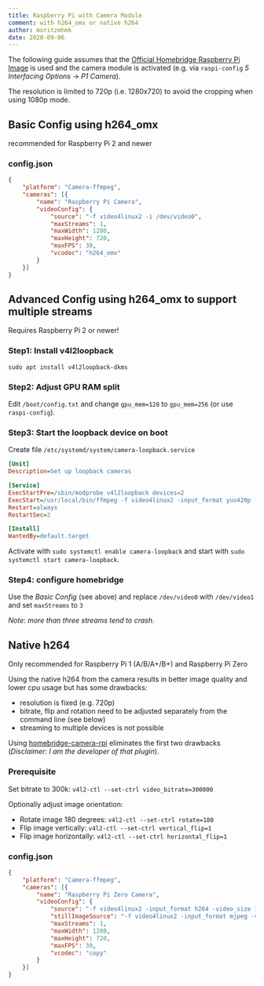 ```yaml
---
title: Raspberry Pi with Camera Module
comment: with h264_omx or native h264
author: moritzmhmk
date: 2020-09-06
---
```


The following guide assumes that the [Official Homebridge Raspberry Pi Image](https://github.com/homebridge/homebridge-raspbian-image/wiki/Getting-Started) is used and the camera module is activated (e.g. via `raspi-config` *5 Interfacing Options* -> *P1 Camera*).

The resolution is limited to 720p (i.e. 1280x720) to avoid the cropping when using 1080p mode.

## Basic Config using h264_omx

recommended for Raspberry Pi 2 and newer

### config.json

```json
{
	"platform": "Camera-ffmpeg",
	"cameras": [{
		"name": "Raspberry Pi Camera",
		"videoConfig": {
			"source": "-f video4linux2 -i /dev/video0",
			"maxStreams": 1,
			"maxWidth": 1280,
			"maxHeight": 720,
			"maxFPS": 30,
			"vcodec": "h264_omx"
		}
	}]
}
```


## Advanced Config using h264_omx to support multiple streams

Requires Raspberry Pi 2 or newer!

### Step1: Install v4l2loopback

`sudo apt install v4l2loopback-dkms`

### Step2: Adjust GPU RAM split

Edit `/boot/config.txt` and change `gpu_mem=128` to `gpu_mem=256` (or use `raspi-config`).

### Step3: Start the loopback device on boot

Create file `/etc/systemd/system/camera-loopback.service`
```ini
[Unit]
Description=Set up loopback cameras

[Service]
ExecStartPre=/sbin/modprobe v4l2loopback devices=2
ExecStart=/usr/local/bin/ffmpeg -f video4linux2 -input_format yuv420p -video_size 1280x720 -i /dev/video0 -codec copy -f v4l2 /dev/video1
Restart=always
RestartSec=2

[Install]
WantedBy=default.target
```

Activate with `sudo systemctl enable camera-loopback` and start with `sudo systemctl start camera-loopback`.

### Step4: configure homebridge

Use the *Basic Config* (see above) and replace `/dev/video0` with `/dev/video1` and set `maxStreams` to `3`

*Note: more than three streams tend to crash.*


## Native h264

Only recommended for Raspberry Pi 1 (A/B/A+/B+) and Raspberry Pi Zero

Using the native h264 from the camera results in better image quality and lower cpu usage but has some drawbacks:
* resolution is fixed (e.g. 720p)
* bitrate, flip and rotation need to be adjusted separately from the command line (see below)
* streaming to multiple devices is not possible

Using [homebridge-camera-rpi](https://github.com/moritzmhmk/homebridge-camera-rpi) eliminates the first two drawbacks (*Disclaimer: I am the developer of that plugin*).

### Prerequisite

Set bitrate to 300k: `v4l2-ctl --set-ctrl video_bitrate=300000`

Optionally adjust image orientation:
* Rotate image 180 degrees: `v4l2-ctl --set-ctrl rotate=180`
* Flip image vertically: `v4l2-ctl --set-ctrl vertical_flip=1`
* Flip image horizontally: `v4l2-ctl --set-ctrl horizontal_flip=1`

### config.json

```json
{
	"platform": "Camera-ffmpeg",
	"cameras": [{
		"name": "Raspberry Pi Zero Camera",
		"videoConfig": {
			"source": "-f video4linux2 -input_format h264 -video_size 1280x720 -framerate 30 -timestamps abs -i /dev/video0",
			"stillImageSource": "-f video4linux2 -input_format mjpeg -video_size 1280x720 -i /dev/video0",
			"maxStreams": 1,
			"maxWidth": 1280,
			"maxHeight": 720,
			"maxFPS": 30,
			"vcodec": "copy"
		}
	}]
}
```
